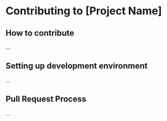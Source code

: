 # Contributing to [Project Name]

## How to contribute
...

## Setting up development environment
...

## Pull Request Process
...